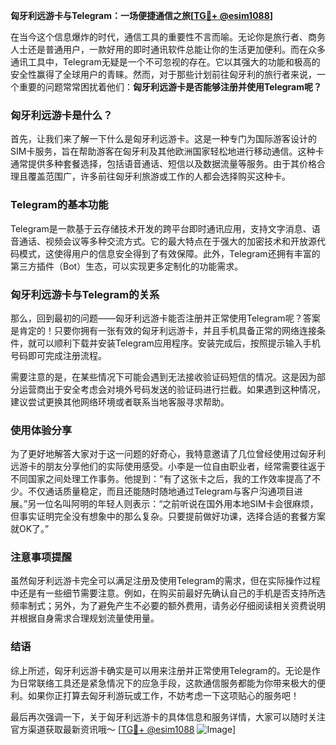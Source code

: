 **匈牙利远游卡与Telegram：一场便捷通信之旅[[TG💪+ @esim1088](https://t.me/s/esim1088)]**

在当今这个信息爆炸的时代，通信工具的重要性不言而喻。无论你是旅行者、商务人士还是普通用户，一款好用的即时通讯软件总能让你的生活更加便利。而在众多通讯工具中，Telegram无疑是一个不可忽视的存在。它以其强大的功能和极高的安全性赢得了全球用户的青睐。然而，对于那些计划前往匈牙利的旅行者来说，一个重要的问题常常困扰着他们：**匈牙利远游卡是否能够注册并使用Telegram呢？**

### 匈牙利远游卡是什么？

首先，让我们来了解一下什么是匈牙利远游卡。这是一种专门为国际游客设计的SIM卡服务，旨在帮助游客在匈牙利及其他欧洲国家轻松地进行移动通信。这种卡通常提供多种套餐选择，包括语音通话、短信以及数据流量等服务。由于其价格合理且覆盖范围广，许多前往匈牙利旅游或工作的人都会选择购买这种卡。

### Telegram的基本功能

Telegram是一款基于云存储技术开发的跨平台即时通讯应用，支持文字消息、语音通话、视频会议等多种交流方式。它的最大特点在于强大的加密技术和开放源代码模式，这使得用户的信息安全得到了有效保障。此外，Telegram还拥有丰富的第三方插件（Bot）生态，可以实现更多定制化的功能需求。

### 匈牙利远游卡与Telegram的关系

那么，回到最初的问题——匈牙利远游卡能否注册并正常使用Telegram呢？答案是肯定的！只要你拥有一张有效的匈牙利远游卡，并且手机具备正常的网络连接条件，就可以顺利下载并安装Telegram应用程序。安装完成后，按照提示输入手机号码即可完成注册流程。

需要注意的是，在某些情况下可能会遇到无法接收验证码短信的情况。这是因为部分运营商出于安全考虑会对境外号码发送的验证码进行拦截。如果遇到这种情况，建议尝试更换其他网络环境或者联系当地客服寻求帮助。

### 使用体验分享

为了更好地解答大家对于这一问题的好奇心，我特意邀请了几位曾经使用过匈牙利远游卡的朋友分享他们的实际使用感受。小李是一位自由职业者，经常需要往返于不同国家之间处理工作事务。他提到：“有了这张卡之后，我的工作效率提高了不少。不仅通话质量稳定，而且还能随时随地通过Telegram与客户沟通项目进展。”另一位名叫阿明的年轻人则表示：“之前听说在国外用本地SIM卡会很麻烦，但事实证明完全没有想象中的那么复杂。只要提前做好功课，选择合适的套餐方案就OK了。”

### 注意事项提醒

虽然匈牙利远游卡完全可以满足注册及使用Telegram的需求，但在实际操作过程中还是有一些细节需要注意。例如，在购买前最好先确认自己的手机是否支持所选频率制式；另外，为了避免产生不必要的额外费用，请务必仔细阅读相关资费说明并根据自身需求合理规划流量使用量。

### 结语

综上所述，匈牙利远游卡确实是可以用来注册并正常使用Telegram的。无论是作为日常联络工具还是紧急情况下的应急手段，这款通信服务都能为你带来极大的便利。如果你正打算去匈牙利游玩或工作，不妨考虑一下这项贴心的服务吧！

最后再次强调一下，关于匈牙利远游卡的具体信息和服务详情，大家可以随时关注官方渠道获取最新资讯哦～ [[TG💪+ @esim1088](https://t.me/s/esim1088) ![Image](https://i.postimg.cc/4NQfJmqS/Snipaste-2025-05-13-00-14-12.png)]